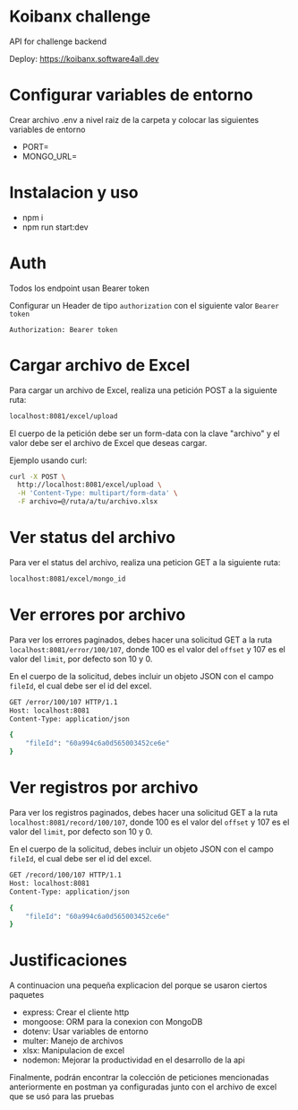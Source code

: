 # Koibanx challenge

API for challenge backend

Deploy: https://koibanx.software4all.dev

# Configurar variables de entorno

Crear archivo .env a nivel raiz de la carpeta y colocar las siguientes variables de entorno

- PORT=
- MONGO_URL=

# Instalacion y uso

- npm i
- npm run start:dev

# Auth

Todos los endpoint usan Bearer token

Configurar un Header de tipo `authorization` con el siguiente valor `Bearer token`

```
Authorization: Bearer token
```

# Cargar archivo de Excel

Para cargar un archivo de Excel, realiza una petición POST a la siguiente ruta:

```bash
localhost:8081/excel/upload
```

El cuerpo de la petición debe ser un form-data con la clave "archivo" y el valor debe ser el archivo de Excel que deseas cargar.

Ejemplo usando curl:

```bash
curl -X POST \
  http://localhost:8081/excel/upload \
  -H 'Content-Type: multipart/form-data' \
  -F archivo=@/ruta/a/tu/archivo.xlsx
```

# Ver status del archivo

Para ver el status del archivo, realiza una peticion GET a la siguiente ruta:

```bash
localhost:8081/excel/mongo_id
```

# Ver errores por archivo

Para ver los errores paginados, debes hacer una solicitud GET a la ruta `localhost:8081/error/100/107`, donde 100 es el valor del `offset` y 107 es el valor del `limit`, por defecto son 10 y 0.

En el cuerpo de la solicitud, debes incluir un objeto JSON con el campo `fileId`, el cual debe ser el id del excel.

```bash
GET /error/100/107 HTTP/1.1
Host: localhost:8081
Content-Type: application/json

{
    "fileId": "60a994c6a0d565003452ce6e"
}
```

# Ver registros por archivo

Para ver los registros paginados, debes hacer una solicitud GET a la ruta `localhost:8081/record/100/107`, donde 100 es el valor del `offset` y 107 es el valor del `limit`, por defecto son 10 y 0.

En el cuerpo de la solicitud, debes incluir un objeto JSON con el campo `fileId`, el cual debe ser el id del excel.

```bash
GET /record/100/107 HTTP/1.1
Host: localhost:8081
Content-Type: application/json

{
    "fileId": "60a994c6a0d565003452ce6e"
}
```

# Justificaciones

A continuacion una pequeña explicacion del porque se usaron ciertos paquetes

- express: Crear el cliente http
- mongoose: ORM para la conexion con MongoDB
- dotenv: Usar variables de entorno
- multer: Manejo de archivos
- xlsx: Manipulacion de excel
- nodemon: Mejorar la productividad en el desarrollo de la api

Finalmente, podrán encontrar la colección de peticiones mencionadas anteriormente en postman ya configuradas junto con el archivo de excel que se usó para las pruebas
